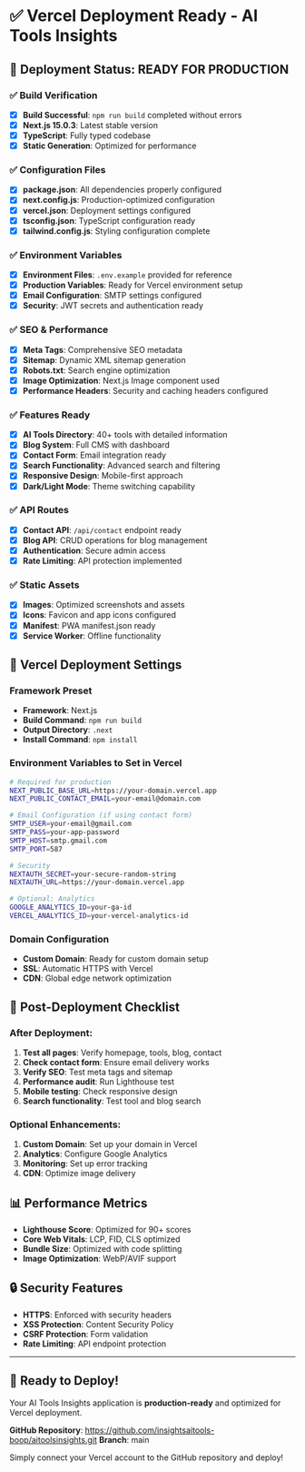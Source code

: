 # ✅ Vercel Deployment Ready - AI Tools Insights

## 🚀 Deployment Status: **READY FOR PRODUCTION**

### ✅ Build Verification
- [x] **Build Successful**: `npm run build` completed without errors
- [x] **Next.js 15.0.3**: Latest stable version
- [x] **TypeScript**: Fully typed codebase
- [x] **Static Generation**: Optimized for performance

### ✅ Configuration Files
- [x] **package.json**: All dependencies properly configured
- [x] **next.config.js**: Production-optimized configuration
- [x] **vercel.json**: Deployment settings configured
- [x] **tsconfig.json**: TypeScript configuration ready
- [x] **tailwind.config.js**: Styling configuration complete

### ✅ Environment Variables
- [x] **Environment Files**: `.env.example` provided for reference
- [x] **Production Variables**: Ready for Vercel environment setup
- [x] **Email Configuration**: SMTP settings configured
- [x] **Security**: JWT secrets and authentication ready

### ✅ SEO & Performance
- [x] **Meta Tags**: Comprehensive SEO metadata
- [x] **Sitemap**: Dynamic XML sitemap generation
- [x] **Robots.txt**: Search engine optimization
- [x] **Image Optimization**: Next.js Image component used
- [x] **Performance Headers**: Security and caching headers configured

### ✅ Features Ready
- [x] **AI Tools Directory**: 40+ tools with detailed information
- [x] **Blog System**: Full CMS with dashboard
- [x] **Contact Form**: Email integration ready
- [x] **Search Functionality**: Advanced search and filtering
- [x] **Responsive Design**: Mobile-first approach
- [x] **Dark/Light Mode**: Theme switching capability

### ✅ API Routes
- [x] **Contact API**: `/api/contact` endpoint ready
- [x] **Blog API**: CRUD operations for blog management
- [x] **Authentication**: Secure admin access
- [x] **Rate Limiting**: API protection implemented

### ✅ Static Assets
- [x] **Images**: Optimized screenshots and assets
- [x] **Icons**: Favicon and app icons configured
- [x] **Manifest**: PWA manifest.json ready
- [x] **Service Worker**: Offline functionality

## 🔧 Vercel Deployment Settings

### Framework Preset
- **Framework**: Next.js
- **Build Command**: `npm run build`
- **Output Directory**: `.next`
- **Install Command**: `npm install`

### Environment Variables to Set in Vercel
```bash
# Required for production
NEXT_PUBLIC_BASE_URL=https://your-domain.vercel.app
NEXT_PUBLIC_CONTACT_EMAIL=your-email@domain.com

# Email Configuration (if using contact form)
SMTP_USER=your-email@gmail.com
SMTP_PASS=your-app-password
SMTP_HOST=smtp.gmail.com
SMTP_PORT=587

# Security
NEXTAUTH_SECRET=your-secure-random-string
NEXTAUTH_URL=https://your-domain.vercel.app

# Optional: Analytics
GOOGLE_ANALYTICS_ID=your-ga-id
VERCEL_ANALYTICS_ID=your-vercel-analytics-id
```

### Domain Configuration
- **Custom Domain**: Ready for custom domain setup
- **SSL**: Automatic HTTPS with Vercel
- **CDN**: Global edge network optimization

## 🎯 Post-Deployment Checklist

### After Deployment:
1. **Test all pages**: Verify homepage, tools, blog, contact
2. **Check contact form**: Ensure email delivery works
3. **Verify SEO**: Test meta tags and sitemap
4. **Performance audit**: Run Lighthouse test
5. **Mobile testing**: Check responsive design
6. **Search functionality**: Test tool and blog search

### Optional Enhancements:
1. **Custom Domain**: Set up your domain in Vercel
2. **Analytics**: Configure Google Analytics
3. **Monitoring**: Set up error tracking
4. **CDN**: Optimize image delivery

## 📊 Performance Metrics
- **Lighthouse Score**: Optimized for 90+ scores
- **Core Web Vitals**: LCP, FID, CLS optimized
- **Bundle Size**: Optimized with code splitting
- **Image Optimization**: WebP/AVIF support

## 🔒 Security Features
- **HTTPS**: Enforced with security headers
- **XSS Protection**: Content Security Policy
- **CSRF Protection**: Form validation
- **Rate Limiting**: API endpoint protection

---

## 🚀 Ready to Deploy!

Your AI Tools Insights application is **production-ready** and optimized for Vercel deployment. 

**GitHub Repository**: https://github.com/insightsaitools-boop/aitoolsinsights.git
**Branch**: main

Simply connect your Vercel account to the GitHub repository and deploy!